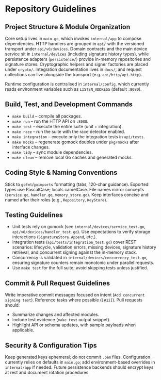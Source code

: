# Repository Guidelines

## Project Structure & Module Organization
Core setup lives in `main.go`, which invokes `internal/app` to compose dependencies. HTTP handlers are grouped in `api/` with the versioned transport under `api/v0/devices`. Domain contracts and the main device service sit in `internal/devices` (including signature history types), while persistence adapters (`persistence/`) provide in-memory repositories and signature stores. Cryptographic helpers and signer factories are placed under `crypto/`. Integration documentation lives in `docs/`, and request collections can live alongside the transport (e.g. `api/http/api.http`).

Runtime configuration is centralised in `internal/config`, which currently reads environment variables such as `LISTEN_ADDRESS` (default `:8080`).

## Build, Test, and Development Commands
- `make build` – compile all packages.
- `make run` – run the HTTP API on `:8080`.
- `make test` – execute the entire suite (unit + integration).
- `make race` – run the suite with the race detector enabled.
- `make integration` – execute only the integration tests in `api/tests`.
- `make mocks` – regenerate gomock doubles under `pkg/mocks` after interface changes.
- `make tidy` – sync module dependencies.
- `make clean` – remove local Go caches and generated mocks.

## Coding Style & Naming Conventions
Stick to `gofmt`/`goimports` formatting (tabs, 120-char guidance). Exported types use PascalCase; locals camelCase. File names mirror concepts (`service.go`, `handler.go`, `memory_store.go`). Keep interfaces concise and named after their roles (e.g., `Repository`, `KeyStore`).

## Testing Guidelines
- Unit tests rely on gomock (see `internal/devices/service_test.go`, `api/v0/devices/handler_test.go`). Use expectations to verify storage interactions (`SignatureStore.Append`, etc.).
- Integration tests (`api/tests/integration_test.go`) cover REST scenarios: lifecycle, validation errors, missing devices, signature history retrieval, and concurrent signing against the in-memory stack.
- Concurrency is validated in `internal/devices/concurrency_test.go`, ensuring signature counters remain monotonic under parallel requests.
- Use `make test` for the full suite; avoid skipping tests unless justified.

## Commit & Pull Request Guidelines
Write imperative commit messages focused on intent (`Add concurrent signing test`). Reference tasks where possible (`[#12]`). Pull requests should:
- Summarize changes and affected modules.
- Include test evidence (`make test` output snippet).
- Highlight API or schema updates, with sample payloads when applicable.

## Security & Configuration Tips
Keep generated keys ephemeral; do not commit `.pem` files. Configuration currently relies on defaults in `main.go`; add environment-based overrides in `internal/app` if needed. Future persistence backends should encrypt keys at rest and document rotation procedures.
